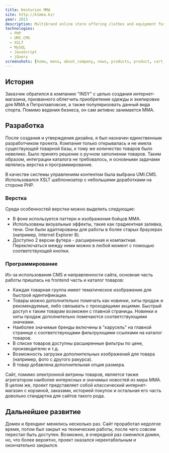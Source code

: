 ```yaml
---
title: Kenturion MMA
site: http://k1mma.kz/
year: 2013
description: Multibrand online store offering clothes and equipment for MMA. Has 2 offices in Petropavl and Astana.
technologies:
  - PHP
  - UMI.CMS
  - XSLT
  - MySQL
  - JavaScript
  - jQuery
screenshots: [home, menu, about_company, news, products, product, cart, order, contacts]
---
```


## История

Заказчик обратился в компанию "INSY" с целью создания интернет-магазина, призванного облегчить приобретение одежды и 
экипировки для MMA в Петропавловске, а также популяризовать данный вида спорта. Помимо ведения бизнеса, он сам активно
занимается MMA.

## Разработка

После создания и утверждения дизайна, я был назначен единственным разработчиком проекта. Компания только открывалась и 
не имела существующей товарной базы, к тому же количество товаров было невелико. Было принято решение о ручном 
заполнении товаров. Таким образом, интеграции каталога не требовалось, и основными задачами являлись верстка и 
программирование.
 
В качестве системы управлениям контентом была выбрана UMI.CMS. Использовался XSLT шаблонизатор с небольшими доработками
на стороне PHP.

### Верстка

Среди особенностей верстки можно выделить следующие:

- В фоне используется паттерн и изображения бойцов MMA. 
- Использованы визуальные эффекты, такие как градиентная заливка, тени. Они были адаптированы для работы в более старых 
браузерах (например, Internet Explorer 8).
- Доступно 2 версии футера - расширенная и компактная. Переключаться между ними можно в любой момент с помощью
соответствующей кнопки.

### Программирование

Из-за использования CMS и направленности сайта, основная часть работы пришлась на frontend часть и каталог товаров:

- Каждая товарная группа имеет тематическое изображение для быстрой идентификации.
- Товары можно дополнительно помечать как новинки, хиты продаж и рекомендуемые, либо связывать с проходящими акциями. 
Быстрый доступ к таким товарам возможен с главной страницы. Новинки и хиты продаж дополнительно помечаются 
соответствующими значками.
- Наиболее значимые бренды включены в "карусель" на главной странице с соответствующами фильтрующими ссылками на каталог
товаров.
- В списке товаров доступны расширенные фильтры по цене, производителю и т.д.
- Возможность загрузки дополнительных изображений для товара (например, фото с другого ракурса).
- В товар добавлена дополнительная опция размера.

Сайт, помимо электронной витрины товаров, является также агрегатором наиболее интересных и значимых новостей из мира
MMA. В целом же, проект представляет собой классический интернет-магазин с корзиной, заказами, историей покупок и 
остальная его часть довольно стандартна для сайтов такого рода.

## Дальнейшее развитие

Домен и брендинг менялись несколько раз. Сайт проработал недолгое время, потом был закрыт на технические работы, после 
чего совсем перестал быть доступен. Возможно, в очередной раз сменился домен, но, что более вероятно, проект оказался 
нерентабельным и окончательно закрылся.

